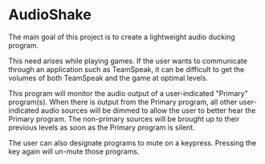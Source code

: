 # AudioShake

The main goal of this project is to create a lightweight audio ducking program. 

This need arises while playing games. If the user wants to communicate through
an application such as TeamSpeak, it can be difficult to get the volumes of both TeamSpeak
and the game at optimal levels. 

This program will monitor the audio output of a user-indicated "Primary" program(s). When 
there is output from the Primary program, all other user-indicated audio 
sources will be dimmed to allow the user to better hear the Primary program. The non-primary
sources will be brought up to their previous levels as soon as the Primary program is silent.

The user can also designate programs to mute on a keypress. Pressing the key again will
un-mute those programs.
